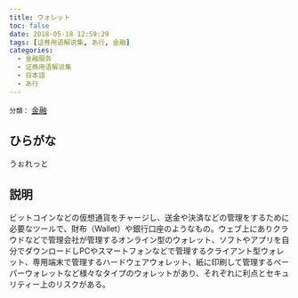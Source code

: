 ```yaml
---
title: ウォレット
toc: false
date: 2018-05-18 12:59:29
tags: [证券用语解说集, あ行, 金融]
categories:
  - 金融服务
  - 证券用语解说集
  - 日本語
  - あ行
---
```


`分類：` [金融](/tags/金融/)

## ひらがな

うぉれっと

## 説明

ビットコインなどの仮想通貨をチャージし、送金や決済などの管理をするために必要なツールで、財布（Wallet）や銀行口座のようなもの。ウェブ上にありクラウドなどで管理会社が管理するオンライン型のウォレット、ソフトやアプリを自分でダウンロードしPCやスマートフォンなどで管理するクライアント型ウォレット、専用端末で管理するハードウェアウォレット、紙に印刷して管理するペーパーウォレットなど様々なタイプのウォレットがあり、それぞれに利点とセキュリティー上のリスクがある。
